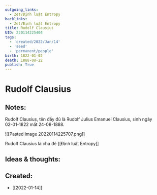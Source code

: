 ```yaml
---
outgoing_links:
  - Zet/Định luật Entropy
backlinks:
  - Zet/Định luật Entropy
title: Rudolf Clausius
UID: 220114225404
tags:
  - 'created/2022/Jan/14'
  - 'seed'
  - 'permanent/people'
birth: 1822-01-02
death: 1888-08-22
publish: True
---
```

# Rudolf Clausius

## Notes:
Rudolf Clausius, tên đầy đủ là Rudolf Julius Emanuel Clausius, sinh ngày 02-01-1822 mất 24-08-1888.

![[Pasted image 20220114225707.png]]

Rudolf Clausius là cha đẻ [[Định luật Entropy]]

## Ideas & thoughts:

## Created:
- [[2022-01-14]]
